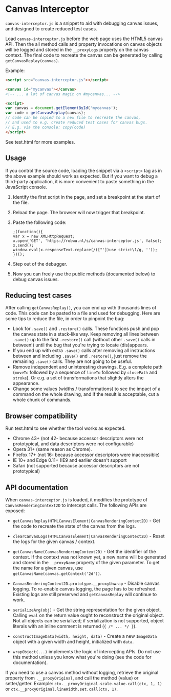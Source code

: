 # Canvas Interceptor
`canvas-interceptor.js` is a snippet to aid with debugging canvas issues, and
designed to create reduced test cases.

Load `canvas-interceptor.js` before the web page uses the HTML5 canvas API.
Then the all method calls and property invocations on canvas objects will be
logged and stored in the `__proxyLogs` property on the canvas context. The final
code to recreate the canvas can be generated by calling `getCanvasReplay(canvas)`.

Example:

```html
<script src="canvas-interceptor.js"></script>

<canvas id="mycanvas"></canvas>
<!-- ... a lot of canvas magic on #mycanvas... -->

<script>
var canvas = document.getElementById('mycanvas');
var code = getCanvasReplay(canvas);
// code can be copied to a new file to recreate the canvas,
// and used to e.g. create reduced test cases for canvas bugs.
// E.g. via the console: copy(code)
</script>
```

See test.html for more examples.


## Usage

If you control the source code, loading the snippet via a `<script>` tag as
in the above example should work as expected. But if you want to debug a
third-party application, it is more convenient to paste something in the
JavaScript console.

1. Identify the first script in the page, and set a breakpoint at the start of
   the file.
2. Reload the page. The browser will now trigger that breakpoint.
3. Paste the following code:

    ```
    ;(function(){
    var x = new XMLHttpRequest;
    x.open('GET', 'https://robwu.nl/s/canvas-interceptor.js', false);
    x.send();
    window.eval(x.responseText.replace(/(["'])use strict\1/g, ''));
    })();
    ```
4. Step out of the debugger.
5. Now you can freely use the public methods (documented below) to debug canvas
   issues.


## Reducing test cases

After calling `getCanvasReplay()`, you can end up with thousands lines of code.
This code can be pasted to a file and used for debugging. Here are some tips to
reduce the file, in order to pinpoint the bug:

- Look for `.save()` and `.restore()` calls. These functions push and pop the
  canvas state in a stack-like way. Keep removing all lines between `.save()` up
  to the first `.restore()` call (without other `.save()` calls in between!)
  until the bug that you're trying to locate (dis)appears.
- If you end up with extra `.save()` calls after removing all instructions
  between and including `.save()` and `.restore()`, just remove the remaining
  `.save()` calls. They are not going to be useful.
- Remove independent and uninteresting drawings. E.g. a complete path (`moveTo`
  followed by a sequence of `lineTo` followed by `closePath` and `stroke`).
  Or e.g. a set of transformations that slightly alters the appearance.
- Change some values (widths / transformations) to see the impact of a command
  on the whole drawing, and if the result is acceptable, cut a whole chunk of
  commands.


## Browser compatibility

Run test.html to see whether the tool works as expected.

- Chrome 43+ (not 42- because accessor descriptors were not prototypical, and
  data descriptors were not configurable)
- Opera 31+ (same reason as Chrome).
- Firefox 17+ (not 16- because accessor descriptors were inaccessible)
- IE 10+ and Edge 0.11+ (IE9 and earlier doesn't support 
- Safari (not supported because accessor descriptors are not prototypical)


## API documentation

When `canvas-interceptor.js` is loaded, it modifies the prototype of
`CanvasRenderingContext2D` to intercept calls. The following APIs are exposed:

* `getCanvasReplay(HTMLCanvasElement|CanvasRenderingContext2D)` - Get the code
  to recreate the state of the canvas from the logs.

* `clearCanvasLogs(HTMLCanvasElement|CanvasRenderingContext2D)` - Reset the logs
  for the given canvas / context.

* `getCanvasName(CanvasRenderingContext2D)` - Get the identifier of the context.
  If the context was not known yet, a new name will be generated and stored in
  the `__proxyName` property of the given parameter. To get the name for a given
  canvas, use `getCanvasName(canvas.getContext('2d'))`.

* `CanvasRenderingContext2D.prototype.__proxyUnwrap` - Disable canvas logging.
  To re-enable canvas logging, the page has to be refreshed.
  Existing logs are still preserved and `getCanvasReplay` will continue to work.

* `serializeArg(obj)` - Get the string representation for the given object.
  Calling `eval` on the return value ought to reconstruct the original object.
  Not all objects can be serialized; if serialization is not supported, object
  literals with an inline comment is returned (`{ /* ... */ }`).

* `constructImageData(width, height, data)` - Create a new `ImageData` object
  with a given width and height, initialized with `data`.

* `wrapObject(...)` implements the logic of intercepting APIs. Do not use this
  method unless you know what you're doing (see the code for documentation).

If you need to use a canvas method without logging, retrieve the original
property from `.__proxyOriginal`, and call the method (value) or setter/getter.
Example: `ctx.__proxyOriginal.scale.value.call(ctx, 1, 1)` or
`ctx.__proxyOriginal.lineWidth.set.call(ctx, 1)`.
